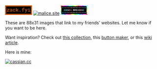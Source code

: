 


<a target="_blank" href="https://zack.fyi"><img src="/images/neighbours/zack.gif" alt="zack.fyi" width='88px' height='31px'></a>
<a target="_blank" href="https://malice.site"><img src="/images/neighbours/malice.avif" alt="malice.site" width='88px' height='31px'></a>
<a target="_blank" href="https://lerariemann.nekoweb.org/"><img src="/images/neighbours/lera.gif" width='88px' height='31px'></a>
        

These are 88x31 images that link to my friends' websites. Let me know if you want to be here.

Want inspiration? Check out [this collection](https://cyber.dabamos.de/88x31/), this [button maker](https://hekate2.github.io/buttonmaker/), or this [wiki article](https://indieweb.org/88x31).

Here is mine:

<a href="https://cassian.cc"><img width='88px' height='31px' src="/images/cassian-button.avif" alt="cassian.cc"></a>